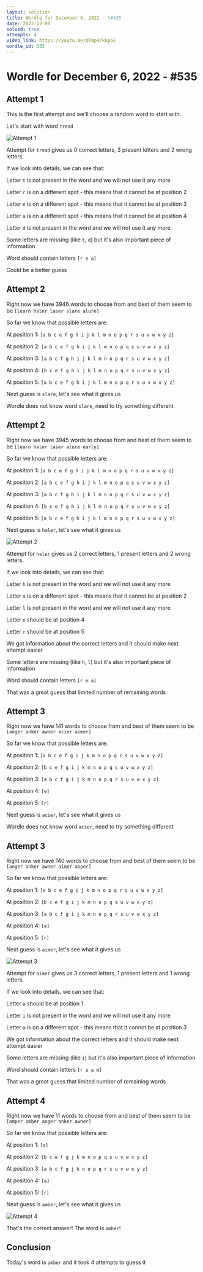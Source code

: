 ```yaml
---
layout: solution
title: Wordle for December 6, 2022 - \#535
date: 2022-12-06
solved: true
attempts: 4
video_link: https://youtu.be/QTNp4Tkkp5E
wordle_id: 535
---
```


# Wordle for December 6, 2022 - \#535

## Attempt 1

This is the first attempt and we'll choose a random word to start with.

Let's start with word `tread`

![Attempt 1](2022-12-06/attempt-1.png)

Attempt for `tread` gives us 0 correct letters, 3 present letters and 2 wrong letters.

If we look into details, we can see that:

Letter `t` is not present in the word and we will not use it any more

Letter `r` is on a different spot - this means that it cannot be at position 2

Letter `e` is on a different spot - this means that it cannot be at position 3

Letter `a` is on a different spot - this means that it cannot be at position 4

Letter `d` is not present in the word and we will not use it any more

Some letters are missing (like `t`, `d`) but it's also important piece of information

Word should contain letters `[r e a]`

Could be a better guess



## Attempt 2

Right now we have 3946 words to choose from and best of them seem to be `[learn haler laser slare alure]`

So far we know that possible letters are:

At position 1: `[a b c e f g h i j k l m n o p q r s u v w x y z]`

At position 2: `[a b c e f g h i j k l m n o p q s u v w x y z]`

At position 3: `[a b c f g h i j k l m n o p q r s u v w x y z]`

At position 4: `[b c e f g h i j k l m n o p q r s u v w x y z]`

At position 5: `[a b c e f g h i j k l m n o p q r s u v w x y z]`

Next guess is `slare`, let's see what it gives us

Wordle does not know word `slare`, need to try something different

## Attempt 2

Right now we have 3945 words to choose from and best of them seem to be `[learn haler laser alure early]`

So far we know that possible letters are:

At position 1: `[a b c e f g h i j k l m n o p q r s u v w x y z]`

At position 2: `[a b c e f g h i j k l m n o p q s u v w x y z]`

At position 3: `[a b c f g h i j k l m n o p q r s u v w x y z]`

At position 4: `[b c e f g h i j k l m n o p q r s u v w x y z]`

At position 5: `[a b c e f g h i j k l m n o p q r s u v w x y z]`

Next guess is `haler`, let's see what it gives us

![Attempt 2](2022-12-06/attempt-2.png)

Attempt for `haler` gives us 2 correct letters, 1 present letters and 2 wrong letters.

If we look into details, we can see that:

Letter `h` is not present in the word and we will not use it any more

Letter `a` is on a different spot - this means that it cannot be at position 2

Letter `l` is not present in the word and we will not use it any more

Letter `e` should be at position 4

Letter `r` should be at position 5

We got information about the correct letters and it should make next attempt easier

Some letters are missing (like `h`, `l`) but it's also important piece of information

Word should contain letters `[r e a]`

That was a great guess that limited number of remaining words



## Attempt 3

Right now we have 141 words to choose from and best of them seem to be `[anger anker awner acier aimer]`

So far we know that possible letters are:

At position 1: `[a b c e f g i j k m n o p q r s u v w x y z]`

At position 2: `[b c e f g i j k m n o p q s u v w x y z]`

At position 3: `[a b c f g i j k m n o p q r s u v w x y z]`

At position 4: `[e]`

At position 5: `[r]`

Next guess is `acier`, let's see what it gives us

Wordle does not know word `acier`, need to try something different

## Attempt 3

Right now we have 140 words to choose from and best of them seem to be `[anger anker awner aimer asper]`

So far we know that possible letters are:

At position 1: `[a b c e f g i j k m n o p q r s u v w x y z]`

At position 2: `[b c e f g i j k m n o p q s u v w x y z]`

At position 3: `[a b c f g i j k m n o p q r s u v w x y z]`

At position 4: `[e]`

At position 5: `[r]`

Next guess is `aimer`, let's see what it gives us

![Attempt 3](2022-12-06/attempt-3.png)

Attempt for `aimer` gives us 3 correct letters, 1 present letters and 1 wrong letters.

If we look into details, we can see that:

Letter `a` should be at position 1

Letter `i` is not present in the word and we will not use it any more

Letter `m` is on a different spot - this means that it cannot be at position 3

We got information about the correct letters and it should make next attempt easier

Some letters are missing (like `i`) but it's also important piece of information

Word should contain letters `[r e a m]`

That was a great guess that limited number of remaining words



## Attempt 4

Right now we have 11 words to choose from and best of them seem to be `[amper amber anger anker awner]`

So far we know that possible letters are:

At position 1: `[a]`

At position 2: `[b c e f g j k m n o p q s u v w x y z]`

At position 3: `[a b c f g j k n o p q r s u v w x y z]`

At position 4: `[e]`

At position 5: `[r]`

Next guess is `amber`, let's see what it gives us

![Attempt 4](2022-12-06/attempt-4.png)

That's the correct answer! The word is `amber`!

## Conclusion

Today's word is `amber` and it took 4 attempts to guess it

